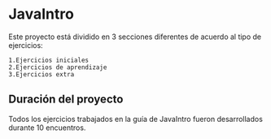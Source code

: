 # JavaIntro

Este proyecto está dividido en 3 secciones diferentes de acuerdo al tipo de ejercicios:

	1.Ejercicios iniciales
	2.Ejercicios de aprendizaje
	3.Ejercicios extra

## Duración del proyecto

Todos los ejercicios trabajados en la guía de JavaIntro fueron desarrollados durante 10 encuentros. 
